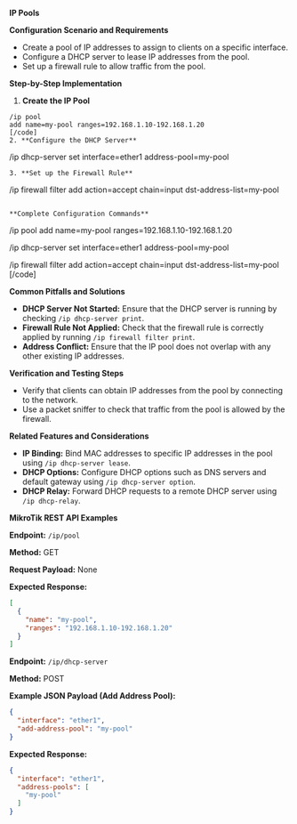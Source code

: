 **IP Pools**

**Configuration Scenario and Requirements**

* Create a pool of IP addresses to assign to clients on a specific interface.
* Configure a DHCP server to lease IP addresses from the pool.
* Set up a firewall rule to allow traffic from the pool.

**Step-by-Step Implementation**

1. **Create the IP Pool**
```
/ip pool
add name=my-pool ranges=192.168.1.10-192.168.1.20
[/code]
2. **Configure the DHCP Server**
```
/ip dhcp-server
set interface=ether1 address-pool=my-pool
```
3. **Set up the Firewall Rule**
```
/ip firewall filter
add action=accept chain=input dst-address-list=my-pool
```

**Complete Configuration Commands**

```
/ip pool
add name=my-pool ranges=192.168.1.10-192.168.1.20

/ip dhcp-server
set interface=ether1 address-pool=my-pool

/ip firewall filter
add action=accept chain=input dst-address-list=my-pool
[/code]

**Common Pitfalls and Solutions**

* **DHCP Server Not Started:** Ensure that the DHCP server is running by checking `/ip dhcp-server print`.
* **Firewall Rule Not Applied:** Check that the firewall rule is correctly applied by running `/ip firewall filter print`.
* **Address Conflict:** Ensure that the IP pool does not overlap with any other existing IP addresses.

**Verification and Testing Steps**

* Verify that clients can obtain IP addresses from the pool by connecting to the network.
* Use a packet sniffer to check that traffic from the pool is allowed by the firewall.

**Related Features and Considerations**

* **IP Binding:** Bind MAC addresses to specific IP addresses in the pool using `/ip dhcp-server lease`.
* **DHCP Options:** Configure DHCP options such as DNS servers and default gateway using `/ip dhcp-server option`.
* **DHCP Relay:** Forward DHCP requests to a remote DHCP server using `/ip dhcp-relay`.

**MikroTik REST API Examples**

**Endpoint:** `/ip/pool`

**Method:** GET

**Request Payload:** None

**Expected Response:**

```json
[
  {
    "name": "my-pool",
    "ranges": "192.168.1.10-192.168.1.20"
  }
]
```

**Endpoint:** `/ip/dhcp-server`

**Method:** POST

**Example JSON Payload (Add Address Pool):**

```json
{
  "interface": "ether1",
  "add-address-pool": "my-pool"
}
```

**Expected Response:**

```json
{
  "interface": "ether1",
  "address-pools": [
    "my-pool"
  ]
}
```